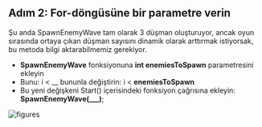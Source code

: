 ## Adım 2: For-döngüsüne bir parametre verin 
Şu anda SpawnEnemyWave tam olarak 3 düşman oluşturuyor, ancak oyun sırasında ortaya çıkan düşman sayısını dinamik olarak arttırmak istiyorsak, bu metoda bilgi aktarabilmemiz gerekiyor. 

- **SpawnEnemyWave** fonksiyonuna **int enemiesToSpawn** parametresini ekleyin 
- Bunu: i < __ bununla değiştirin: i < **enemiesToSpawn** 
- Bu yeni değişkeni Start() içerisindeki fonksiyon çağrısına ekleyin: **SpawnEnemyWave(___)**; 

![figures]()
